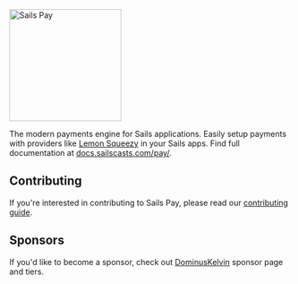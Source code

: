 <a href="https://docs.sailscasts.com/pay/">
  <img src="https://github.com/sailscastshq/sails-pay/blob/develop/.github/logo.png" alt="Sails Pay" width="200" height="200">
</a>

The modern payments engine for Sails applications. Easily setup payments with providers like [Lemon Squeezy](https://lemonsqueezy.com) in your Sails apps. Find full documentation at [docs.sailscasts.com/pay/](https://docs.sailscasts.com/pay/).

## Contributing

If you're interested in contributing to Sails Pay, please read our [contributing guide](https://github.com/sailscastshq/sails-pay/blob/develop/.github/CONTRIBUTING.md).

## Sponsors

If you'd like to become a sponsor, check out [DominusKelvin](https://github.com/sponsors/DominusKelvin) sponsor page and tiers.
